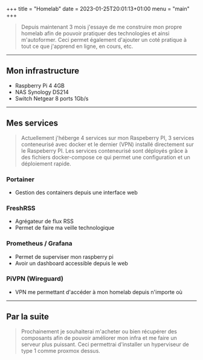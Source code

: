 +++
title = "Homelab"
date = 2023-01-25T20:01:13+01:00
menu = "main"
+++

> Depuis maintenant 3 mois j'essaye de me construire mon propre homelab afin de pouvoir pratiquer des technologies et ainsi m'autoformer. Ceci permet également d'ajouter un coté pratique à tout ce que j'apprend en ligne, en cours, etc.

<!--more-->
---

## Mon infrastructure

- Raspberry Pi 4 4GB
- NAS Synology DS214
- Switch Netgear 8 ports 1Gb/s

---

## Mes services

> Actuellement j'héberge 4 services sur mon Raspeberry PI, 3 services conteneurisé avec docker et le dernier (VPN) installé directement sur le Raspeberry PI. Les services conteneurisé sont déployés grâce à des fichiers docker-compose ce qui permet une configuration et un déploiement rapide.

### Portainer

- Gestion des containers depuis une interface web

### FreshRSS

- Agrégateur de flux RSS
- Permet de faire ma veille technologique

### Prometheus / Grafana

- Permet de superviser mon raspberry pi
- Avoir un dashboard accessible depuis le web

### PiVPN (Wireguard)

- VPN me permettant d'accéder à mon homelab depuis n'importe où

---

## Par la suite

> Prochainement je souhaiterai m'acheter ou bien récupérer des composants afin de pouvoir améliorer mon infra et me faire un serveur plus puissant. Ceci permettrai d'installer un hyperviseur de type 1 comme proxmox dessus.
